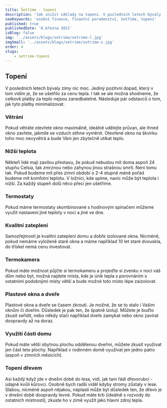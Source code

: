 ```yaml
---
title: Šetříme - topení
description: 'Jak snižit náklady na topení. V posledních letech bývaly zimy nic moc. Jediný pozitvní dopad, který v tom vidím je, že se ušetřilo za cenu tepla. I tak se ale možná shodneme, že celkově platby za teplo nejsou zanedbatelné.'
seoKeywords: 'osobní finance, finanční poradenství, šetříme, topení'
published: true
publishedDate: '8.března 2021'
isBlog: false
img: '../assets/blogs/setrime/setrime-l.jpg'
imgSmall: '../assets/blogs/setrime/setrime-s.jpg'
order: 4
slugs:
    - setrime-topeni
---
```



## Topení
V posledních letech bývaly zimy nic moc. Jediný pozitvní dopad, který v tom vidím je, že se ušetřilo za cenu tepla. I tak se ale možná shodneme, že celkově platby za teplo nejsou zanedbatelné. Následuje pár odstavců o tom, jak tyto platby minimalizovat.

### Větrání
Pokud větráte otevřete okno maximálně, ideálně udělejte průvan, ale ihned okno zavřete, jakmile se vzduch stihne vyměnit. Otevřené okno na škvírku toho moc nevyvětrá a bude Vám jen zbytečně utíkat teplo.

### Nižší teplota
Někteří lidé maji zavilou přestavu, že pokud nebudou mít doma aspoň 24 stupňu Celsia, tak zmrznou nebo zahynou jinou strašnou smrtí. Není tomu tak. Pokud budeme mít přes zimní období o 2-4 stupně méně pořád budeme mít komfotní teplotu. V ložnici, kde spíme, navíc může být teplota i nižší. Za každý stupeň dolů něco přeci jen ušetříme.

### Termostaty
Pokud máme termostaty skombinované s hodinovým spínačem můžeme využít nastavení jiné teploty v noci a jiné ve dne.

### Kvalitní zateplení
Samozřejmostí je kvalitní zateplení domu a dobře izolované okna. Nicméně, pokud nemáme vyloženě staré okna a máme například 10 let staré dvouskla, do třískel nemá cenu investovat.

### Termokamera
Pokud máte možnost půjčte si termokameru a projeďte si zvenku v noci váš dům nebo byt, možná najdete místa, kde je únik tepla s porovnáním s ostatními podobnými místy větší a bude možné toto místo lépe zaizolovat.

### Plastové okna a dveře
Plastové okna a dveře se časem zkroutí. Je možné, že se to stalo i Vašim oknům či dveřím. Důsledek je pak ten, že špatně izolují. Můžete je buďto zkusit seřídit, nebo někdy stačí například dveře zamykat nebo okno zavírat doopravdy až na doraz.

### Využití části domu
Pokud máte větší obytnou plochu oddělenou dveřmi, můžete zkusit využívat jen část teto plochy. Například v rodinném domě využívat jen jedno patro (aspoň v zimních měsících).

### Topení dřevem
Asi každý když jde v dnešní době do lesa, vidí, jak tam řádí dřevorubci - údajně kvůli kůrovci. Osobně bych radši viděl kdyby stromy zůstaly v lese. Slabou, nicméně aspoň nějakou, náplastí může být důsledek ten, že dřevo je v dnešní době doopravdy levné. Pokud máte krb (ideálně s rozvody do ostatních místností), zkuste ho v zimě využít jako hlavní zdroj tepla.
